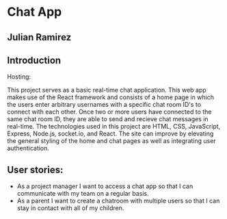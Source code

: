 # Chat App
## Julian Ramirez

## Introduction

Hosting: 

This project serves as a basic real-time chat application. This web app makes use of the React framework and consists of a home page in which the users enter arbitrary usernames with a specific chat room ID's to connect with each other. Once two or more users have connected to the same chat room ID, they are able to send and recieve chat messages in real-time. The technologies used in this project are HTML, CSS, JavaScript, Express, Node.js, socket.io, and React. The site can improve by elevating the general styling of the home and chat pages as well as integrating user authentication.

## User stories:
- As a project manager I want to access a chat app so that I can communicate with my team on a regular basis.
- As a parent I want to create a chatroom with multiple users so that I can stay in contact with all of my children. 
